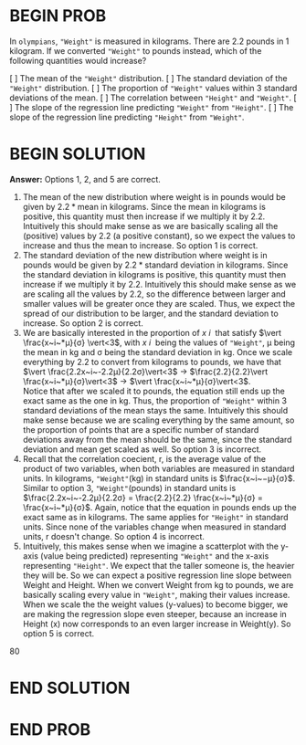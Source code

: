 # BEGIN PROB

In `olympians`, `"Weight"` is measured in kilograms. There are 2.2
pounds in 1 kilogram. If we converted `"Weight"` to pounds instead,
which of the following quantities would increase?

[ ] The mean of the `"Weight"` distribution.
[ ] The standard deviation of the `"Weight"` distribution.
[ ] The proportion of `"Weight"` values within 3 standard deviations
of the mean.
[ ] The correlation between `"Height"` and `"Weight"`.
[ ] The slope of the regression line predicting `"Weight"` from
`"Height"`.
[ ] The slope of the regression line predicting `"Height"` from
`"Weight"`.

# BEGIN SOLUTION

**Answer:** Options 1, 2, and 5 are correct.

1. The mean of the new distribution where weight is in pounds would be given by $2.2 * \text{mean in kilograms}$. Since the mean in kilograms is positive, this quantity must then increase if we multiply it by 2.2. Intuitively this should make sense as we are basically scaling all the (positive) values by 2.2 (a positive constant), so we expect the values to increase and thus the mean to increase. So option 1 is correct.
2. The standard deviation of the new distribution where weight is in pounds would be given by $2.2 * \text{standard deviation in kilograms}$. Since the standard deviation in kilograms is positive, this quantity must then increase if we multiply it by 2.2. Intuitively this should make sense as we are scaling all the values by 2.2, so the difference between larger and smaller values will be greater once they are scaled. Thus, we expect the spread of our distribution to be larger, and the standard deviation to increase. So option 2 is correct.
3. We are basically interested in the proportion of $x~i~$ that satisfy $\vert \frac{x~i~*μ}{σ} \vert<3$, with $x~i~$ being the values of `"Weight"`, μ being the mean in kg and σ being the standard deviation in kg. Once we scale everything by 2.2 to convert from kilograms to pounds, we have that  
$\vert \frac{2.2x~i~-2.2μ}{2.2σ}\vert<3$ &rarr; $\frac{2.2}{2.2}\vert \frac{x~i~*μ}{σ}\vert<3$ &rarr; $\vert \frac{x~i~*μ}{σ}\vert<3$.  
Notice that after we scaled it to pounds, the equation still ends up the exact same as the one in kg. Thus, the proportion of `"Weight"` within 3 standard deviations of the mean stays the same. Intuitively this should make sense because we are scaling everything by the same amount, so the proportion of points that are a specific number of standard deviations away from the mean should be the same, since the standard deviation and mean get scaled as well. So option 3 is incorrect.
4. Recall that the correlation coecient, r, is the average value of the product of two variables, when both variables are measured in standard units. In kilograms, `"Weight"`(kg) in standard units is $\frac{x~i~−μ}{σ}$. Similar to option 3, `"Weight"`(pounds) in standard units is $\frac{2.2x~i~-2.2μ}{2.2σ} = \frac{2.2}{2.2} \frac{x~i~*μ}{σ} = \frac{x~i~*μ}{σ}$. Again, notice that the equation in pounds ends up the exact same as in kilograms. The same applies for `"Height"` in standard units. Since none of the variables change when measured in standard units, r doesn't change. So option 4 is incorrect.
5. Intuitively, this makes sense when we imagine a scatterplot with the y-axis (value being predicted) representing `"Weight"` and the x-axis representing `"Height"`. We expect that the taller someone is, the heavier they will be. So we can expect a positive regression line slope between Weight and Height. When we convert Weight from kg to pounds, we are basically scaling every value in `"Weight"`, making their values increase. When we scale the the weight values (y-values) to become bigger, we are making the regression slope even steeper, because an increase in Height (x) now corresponds to an even larger increase in Weight(y). So option 5 is correct.

<average>80</average>

# END SOLUTION

# END PROB